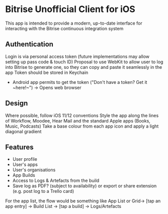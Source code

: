 #  Bitrise Unofficial Client for iOS

This app is intended to provide a modern, up-to-date interface for interacting with the Bitrise continuous integration system

## Authentication
Login is via personal access token (future implementations may allow setting up pass code & touch ID)
Proposal to use WebKit to allow user to log into Bitrise to generate one, so they can copy and paste it seamlessly in the app
Token should be stored in Keychain

- Android app permits to get the token ("Don't have a token? Get it ~here!~") -> Opens web browser

## Design
Where possible, follow iOS 11/12 conventions
Style the app along the lines of Workflow, Moodee, Hear Mail and the standard Apple apps (Books, Music, Podcasts)
Take a base colour from each app icon and apply a light diagonal gradient

## Features
* User profile
* User's apps
* User's organisations
* App Builds
* Access to Logs & Artefacts from the build
* Save log as PDF? (subject to availability) or export or share extension (e.g. post log to a Trello card)

For the app list, the flow would be something like App List or Grid-> [tap an app entry] -> Build List -> [tap a build] -> Logs/Artefacts

